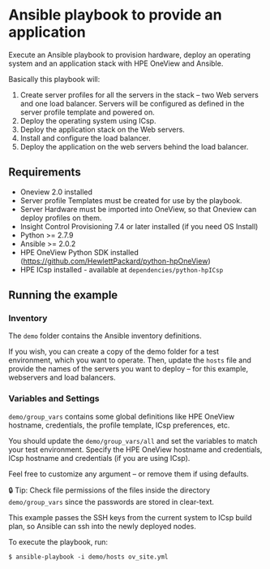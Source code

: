 # Ansible playbook to provide an application

Execute an Ansible playbook to provision hardware, deploy an operating system and an application stack with HPE OneView and Ansible.

Basically this playbook will:

1. Create server profiles for all the servers in the stack – two Web servers and one load balancer. Servers will be configured as defined in the server profile template and powered on.
2. Deploy the operating system using ICsp.
3. Deploy the application stack on the Web servers.
4. Install and configure the load balancer.
5. Deploy the application on the web servers behind the load balancer.

## Requirements

- Oneview 2.0 installed
- Server profile Templates must be created for use by the playbook.
- Server Hardware must be imported into OneView, so that Oneview can deploy profiles on them.
- Insight Control Provisioning 7.4 or later installed (if you need OS Install)
- Python >= 2.7.9
- Ansible >= 2.0.2
- HPE OneView Python SDK installed (https://github.com/HewlettPackard/python-hpOneView)
- HPE ICsp installed - available at `dependencies/python-hpICsp`

## Running the example

### Inventory

The `demo` folder contains the Ansible inventory definitions.

If you wish, you can create a copy of the demo folder for a test environment, which you want to operate.
Then, update the `hosts` file and provide the names of the servers you want to deploy – for this example, webservers and load balancers.

### Variables and Settings

`demo/group_vars` contains some global definitions like HPE OneView hostname, credentials, the profile template, ICsp preferences, etc.

You should update the `demo/group_vars/all` and set the variables to match your test environment. Specify the HPE OneView hostname and credentials, ICsp hostname and credentials (if you are using ICsp).

Feel free to customize any argument – or remove them if using defaults.

:lock: Tip: Check file permissions of the files inside the directory `demo/group_vars` since the passwords are stored in clear-text.

This example passes the SSH keys from the current system to ICsp build plan, so Ansible can ssh into the newly deployed nodes.

To execute the playbook, run:

```$ ansible-playbook -i demo/hosts ov_site.yml```
